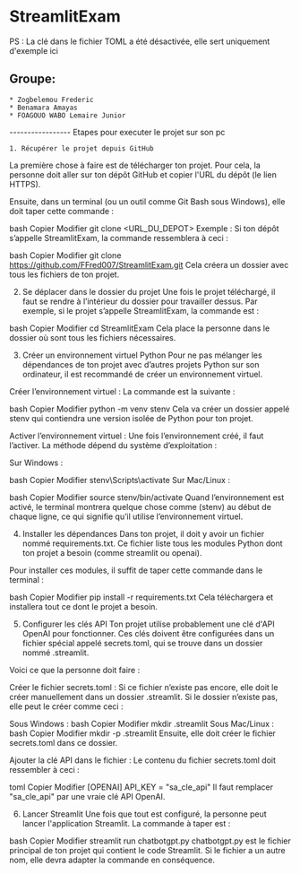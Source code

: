 # StreamlitExam
PS : La clé dans le fichier TOML a été désactivée, elle sert uniquement d'exemple ici 

## Groupe:
    * Zogbelemou Frederic
    * Benamara Amayas
    * FOAGOUO WABO Lemaire Junior

----------------- Etapes pour executer le projet sur son pc

    1. Récupérer le projet depuis GitHub
La première chose à faire est de télécharger ton projet. Pour cela, la personne doit aller sur ton dépôt GitHub et copier l'URL du dépôt (le lien HTTPS).

Ensuite, dans un terminal (ou un outil comme Git Bash sous Windows), elle doit taper cette commande :

bash
Copier
Modifier
git clone <URL_DU_DEPOT>
Exemple :
Si ton dépôt s’appelle StreamlitExam, la commande ressemblera à ceci :

bash
Copier
Modifier
git clone https://github.com/FFred007/StreamlitExam.git
Cela créera un dossier avec tous les fichiers de ton projet.

2. Se déplacer dans le dossier du projet
Une fois le projet téléchargé, il faut se rendre à l’intérieur du dossier pour travailler dessus. Par exemple, si le projet s’appelle StreamlitExam, la commande est :

bash
Copier
Modifier
cd StreamlitExam
Cela place la personne dans le dossier où sont tous les fichiers nécessaires.

3. Créer un environnement virtuel Python
Pour ne pas mélanger les dépendances de ton projet avec d’autres projets Python sur son ordinateur, il est recommandé de créer un environnement virtuel.

Créer l’environnement virtuel : La commande est la suivante :

bash
Copier
Modifier
python -m venv stenv
Cela va créer un dossier appelé stenv qui contiendra une version isolée de Python pour ton projet.

Activer l’environnement virtuel : Une fois l’environnement créé, il faut l’activer. La méthode dépend du système d’exploitation :

Sur Windows :

bash
Copier
Modifier
stenv\Scripts\activate
Sur Mac/Linux :

bash
Copier
Modifier
source stenv/bin/activate
Quand l’environnement est activé, le terminal montrera quelque chose comme (stenv) au début de chaque ligne, ce qui signifie qu’il utilise l’environnement virtuel.

4. Installer les dépendances
Dans ton projet, il doit y avoir un fichier nommé requirements.txt. Ce fichier liste tous les modules Python dont ton projet a besoin (comme streamlit ou openai).

Pour installer ces modules, il suffit de taper cette commande dans le terminal :

bash
Copier
Modifier
pip install -r requirements.txt
Cela téléchargera et installera tout ce dont le projet a besoin.

5. Configurer les clés API
Ton projet utilise probablement une clé d'API OpenAI pour fonctionner. Ces clés doivent être configurées dans un fichier spécial appelé secrets.toml, qui se trouve dans un dossier nommé .streamlit.

Voici ce que la personne doit faire :

Créer le fichier secrets.toml :
Si ce fichier n’existe pas encore, elle doit le créer manuellement dans un dossier .streamlit.
Si le dossier n’existe pas, elle peut le créer comme ceci :

Sous Windows :
bash
Copier
Modifier
mkdir .streamlit
Sous Mac/Linux :
bash
Copier
Modifier
mkdir -p .streamlit
Ensuite, elle doit créer le fichier secrets.toml dans ce dossier.

Ajouter la clé API dans le fichier :
Le contenu du fichier secrets.toml doit ressembler à ceci :

toml
Copier
Modifier
[OPENAI]
API_KEY = "sa_cle_api"
Il faut remplacer "sa_cle_api" par une vraie clé API OpenAI.

6. Lancer Streamlit
Une fois que tout est configuré, la personne peut lancer l'application Streamlit. La commande à taper est :

bash
Copier
Modifier
streamlit run chatbotgpt.py
chatbotgpt.py est le fichier principal de ton projet qui contient le code Streamlit. Si le fichier a un autre nom, elle devra adapter la commande en conséquence.
